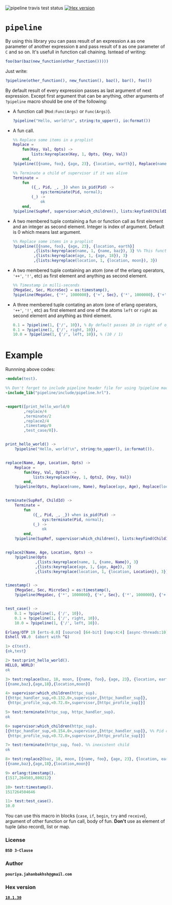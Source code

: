 ![pipeline travis test status](https://travis-ci.org/Pouriya-Jahanbakhsh/pipeline.png?branch=master) [![Hex version](https://img.shields.io/hexpm/v/pl.svg "Hex version")](https://hex.pm/packages/pl)

# `pipeline`
By using this library you can pass result of an expression `A` as one parameter of another expression `B` and pass result of `B` as one parameter of `C` and so on. It's usefull in function call chaining. Isntead of writing:
```erlang
foo(bar(baz(new_function(other_function()))))
```
Just write:
```erlang
?pipeline(other_function(), new_function(), baz(), bar(), foo())
```
By default result of every expression passes as last argument of next expression. Except first argument that can be anything, other arguments of `?pipeline` macro should be one of the following:
* A function call (`Mod:Func(Args)` or `Func(Args)`).  
    ```erlang
    ?pipeline("Hello, world!\n", string:to_upper(), io:format())
    ```
* A fun call.
    ```erlang
    %% Replace some items in a proplist
    Replace = 
        fun(Key, Val, Opts) ->
            lists:keyreplace(Key, 1, Opts, {Key, Val})
        end,
    ?pipeline([{name, foo}, {age, 23}, {location, earth}], Replace(name, baz), Replace(age, 18), Replace(location, moon))
    
    %% Terminate a child of supervisor if it was alive
    Terminate =
        fun
            ({_, Pid, _, _}) when is_pid(Pid) ->
                sys:terminate(Pid, normal);
            (_) ->
                ok
        end,
    ?pipeline(SupRef, supervisor:which_children(), lists:keyfind(ChildId, 1), Terminate())
    ```
* A two membered tuple containing a fun or function call as first element and an integer as second element. Integer is index of argument. Default is 0 which means last argument.
    ```erlang
    %% Replace some items in a proplist
    ?pipeline([{name, foo}, {age, 23}, {location, earth}]
             ,{lists:keyreplace(name, 1, {name, baz}), 3} %% This function needs result of above expression as its third argument
             ,{lists:keyreplace(age, 1, {age, 18}), 3}
             ,{lists:keyreplace(location, 1, {location, moon}), 3})
    
    ```
* A two membered tuple containing an atom (one of the erlang operators, `'++'`, `'!'`, etc) as first element and anything as second element.
    ```erlang
    %% Timestamp in milli-seconds
    {MegaSec, Sec, MicroSec} = os:timestamp(),
    ?pipeline(MegaSec, {'*', 1000000}, {'+', Sec}, {'*', 1000000}, {'+', MicroSec}, {'div', 1000}).
    ```
* A three membered tuple contating an atom (one of erlang operators, `'++'`, `'!'`, etc) as first element and one of the atoms `left` or `right` as second element and anything as third element.
    ```erlang
    0.1 = ?pipeline(1, {'/', 10}), % By default passes 10 in right of operator (1 / 10)
    0.1 = ?pipeline(1, {'/', right, 10}),
    10.0 = ?pipeline(1, {'/', left, 10}), % (10 / 1)
    ```
# Example
Runnning above codes:
```erlang
-module(test).

%% Don't forget to include pipeline header file for using ?pipeline macro and compile code correctly
-include_lib("pipeline/include/pipeline.hrl").


-export([print_hello_world/0
        ,replace/4
        ,terminate/2
        ,replace2/4
        ,timestamp/0
        ,test_case/0]).


print_hello_world() ->
    ?pipeline("Hello, world!\n", string:to_upper(), io:format()).


replace(Name, Age, Location, Opts) ->
    Replace =
        fun(Key, Val, Opts2) ->
            lists:keyreplace(Key, 1, Opts2, {Key, Val})
        end,
    ?pipeline(Opts, Replace(name, Name), Replace(age, Age), Replace(location, Location)).


terminate(SupRef, ChildId) ->
    Terminate =
        fun
            ({_, Pid, _, _}) when is_pid(Pid) ->
                sys:terminate(Pid, normal);
            (_) ->
                ok
        end,
    ?pipeline(SupRef, supervisor:which_children(), lists:keyfind(ChildId, 1), Terminate()).


replace2(Name, Age, Location, Opts) ->
    ?pipeline(Opts
             ,{lists:keyreplace(name, 1, {name, Name}), 3}
             ,{lists:keyreplace(age, 1, {age, Age}), 3}
             ,{lists:keyreplace(location, 1, {location, Location}), 3}).


timestamp() ->
    {MegaSec, Sec, MicroSec} = os:timestamp(),
    ?pipeline(MegaSec, {'*', 1000000}, {'+', Sec}, {'*', 1000000}, {'+', MicroSec}, {'div', 1000}).


test_case() ->
    0.1 = ?pipeline(1, {'/', 10}),
    0.1 = ?pipeline(1, {'/', right, 10}),
    10.0 = ?pipeline(1, {'/', left, 10}).
```
```erlang
Erlang/OTP 19 [erts-8.0] [source] [64-bit] [smp:4:4] [async-threads:10] [hipe] [kernel-poll:false]
Eshell V8.0  (abort with ^G)

1> c(test).
{ok,test}

2> test:print_hello_world().
HELLO, WORLD!
ok

3> test:replace(baz, 18, moon, [{name, foo}, {age, 23}, {location, earth}]).
[{name,baz},{age,18},{location,moon}]

4> supervisor:which_children(httpc_sup).    
[{httpc_handler_sup,<0.132.0>,supervisor,[httpc_handler_sup]},
 {httpc_profile_sup,<0.72.0>,supervisor,[httpc_profile_sup]}]

5> test:terminate(httpc_sup, httpc_handler_sup).
ok

6> supervisor:which_children(httpc_sup).        
[{httpc_handler_sup,<0.154.0>,supervisor,[httpc_handler_sup]}, %% Pid changed, then worked
 {httpc_profile_sup,<0.72.0>,supervisor,[httpc_profile_sup]}]

7> test:terminate(httpc_sup, foo). %% inexistent child
ok

8> test:replace2(baz, 18, moon, [{name, foo}, {age, 23}, {location, earth}]).
[{name,baz},{age,18},{location,moon}]

9> erlang:timestamp().
{1517,264503,800212}

10> test:timestamp().  
1517264504646

11> test:test_case().
10.0
```
You can use this macro in blocks (`case`, `if`, `begin`, `try` and `receive`), argument of other function or fun call, body of fun. **Don't** use as element of tuple (also record), list or map.

### License
**`BSD 3-Clause`**


### Author
**`pouriya.jahanbakhsh@gmail.com`**

### Hex version
[**`18.1.30`**](https://hex.pm/packages/pl)

